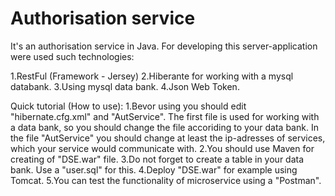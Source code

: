 # Authorisation service

It's an authorisation service in Java. For developing this server-application were used such technologies:

1.RestFul (Framework - Jersey)
2.Hiberante for working with a mysql databank.
3.Using mysql data bank.
4.Json Web Token.

Quick tutorial (How to use):
1.Bevor using you should edit "hibernate.cfg.xml" and "AutService". The first file is used for working
with a data bank, so you should change the file accoriding to your data bank. In the file "AutService"
you should change at least the ip-adresses of services, which your service would communicate with. 
2.You should use Maven for creating of "DSE.war" file.
3.Do not forget to create a table in your data bank. Use a "user.sql" for this.
4.Deploy "DSE.war" for example using Tomcat.
5.You can test the functionality of microservice using a "Postman".
